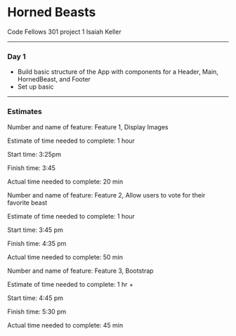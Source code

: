 # Horned Beasts
Code Fellows 301 project 1
Isaiah Keller

-------------------

### Day 1
- Build basic structure of the App with components for a Header, Main, HornedBeast, and Footer
- Set up basic

-----------------

### Estimates

Number and name of feature: Feature 1, Display Images

Estimate of time needed to complete: 1 hour

Start time: 3:25pm

Finish time: 3:45

Actual time needed to complete: 20 min


Number and name of feature: Feature 2, Allow users to vote for their favorite beast

Estimate of time needed to complete: 1 hour

Start time: 3:45 pm

Finish time: 4:35 pm

Actual time needed to complete: 50 min


Number and name of feature: Feature 3, Bootstrap

Estimate of time needed to complete: 1 hr +

Start time: 4:45 pm

Finish time: 5:30 pm

Actual time needed to complete: 45 min